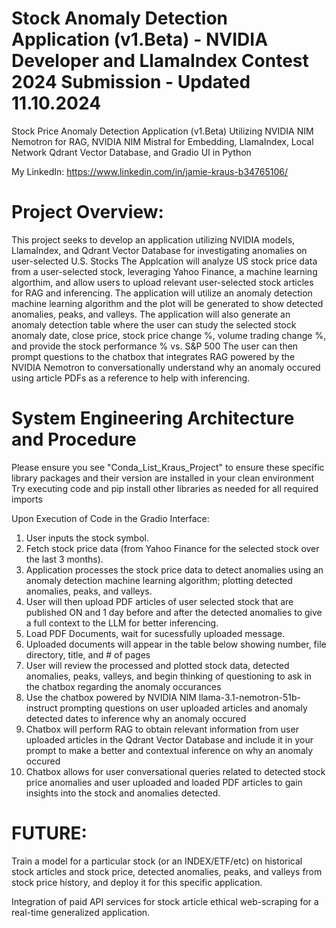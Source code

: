 # Stock Anomaly Detection Application (v1.Beta) - NVIDIA Developer and LlamaIndex Contest 2024 Submission - Updated 11.10.2024
Stock Price Anomaly Detection Application (v1.Beta) Utilizing NVIDIA NIM Nemotron for RAG, NVIDIA NIM Mistral for Embedding, LlamaIndex, Local Network Qdrant Vector Database, and Gradio UI in Python

My LinkedIn: https://www.linkedin.com/in/jamie-kraus-b34765106/

# Project Overview: 

This project seeks to develop an application utilizing NVIDIA models, LlamaIndex, and Qdrant Vector Database for investigating anomalies on user-selected U.S. Stocks
The Applcation will analyze US stock price data from a user-selected stock, leveraging Yahoo Finance, a machine learning algorthim, and allow users to upload relevant user-selected stock articles for RAG and inferencing.
The application will utilize an anomaly detection machine learning algorithm and the plot will be generated to show detected anomalies, peaks, and valleys.
The application will also generate an anomaly detection table where the user can study the selected stock anomaly date, close price, stock price change %, volume trading change %, and provide the stock performance % vs. S&P 500
The user can then prompt questions to the chatbox that integrates RAG powered by the NVIDIA Nemotron to conversationally understand why an anomaly occured using article PDFs as a reference to help with inferencing.

# System Engineering Architecture and Procedure

Please ensure you see "Conda_List_Kraus_Project" to ensure these specific library packages and their version are installed in your clean environment
Try executing code and pip install other libraries as needed for all required imports

Upon Execution of Code in the Gradio Interface:
1. User inputs the stock symbol.
2. Fetch stock price data (from Yahoo Finance for the selected stock over the last 3 months).
3. Application processes the stock price data to detect anomalies using an anomaly detection machine learning algorithm; plotting detected anomalies, peaks, and valleys.
4. User will then upload PDF articles of user selected stock that are published ON and 1 day before and after the detected anomalies to give a full context to the LLM for better inferencing.
5. Load PDF Documents, wait for sucessfully uploaded message. 
6. Uploaded documents will appear in the table below showing number, file directory, title, and # of pages
7. User will review the processed and plotted stock data, detected anomalies, peaks, valleys, and begin thinking of questioning to ask in the chatbox regarding the anomaly occurances
8. Use the chatbox powered by NVIDIA NIM llama-3.1-nemotron-51b-instruct prompting questions on user uploaded articles and anomaly detected dates to inference why an anomaly occured
9. Chatbox will perform RAG to obtain relevant information from user uploaded articles in the Qdrant Vector Database and include it in your prompt to make a better and contextual inference on why an anomaly occured
10. Chatbox allows for user conversational queries related to detected stock price anomalies and user uploaded and loaded PDF articles to gain insights into the stock and anomalies detected.

# FUTURE: 

Train a model for a particular stock (or an INDEX/ETF/etc) on historical stock articles and stock price, detected anomalies, peaks, and valleys from stock price history, and deploy it for this specific application. 

Integration of paid API services for stock article ethical web-scraping for a real-time generalized application. 
